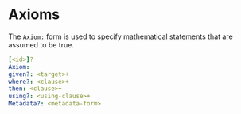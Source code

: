 # Axioms

The `Axiom:` form is used to specify mathematical statements that are assumed to be true.

```yaml
[<id>]?
Axiom:
given?: <target>+
where?: <clause>+
then: <clause>+
using?: <using-clause>+
Metadata?: <metadata-form>
```

